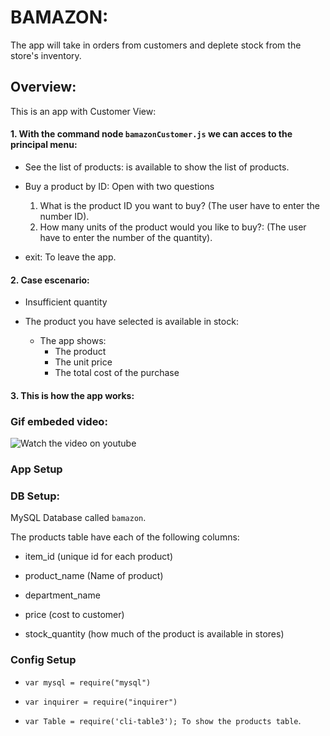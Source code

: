 # BAMAZON: 

The app will take in orders from customers and deplete stock from the store's inventory.

## Overview:
This is an app with Customer View: 

#### 1. With the command node `bamazonCustomer.js` we can acces to the principal menu:

 * See the list of products:  is available to show the list of  products.
 
 * Buy a product by ID: Open with two questions
   1. What is the product ID you want to buy? (The user have to enter the number ID). 
   2. How many units of the product would you like to buy?: (The user have to enter the number of the quantity). 
 
 * exit: To leave the app. 

#### 2. Case escenario: 
* Insufficient quantity
* The product you have selected is available in stock: 

  * The app shows:  
    * The product
    * The unit price
    * The total cost of the purchase
 
#### 3. This is how the app works:

### Gif embeded video:

![Watch the video on youtube](https://youtu.be/V2uW81vTnXM)




### App Setup

### DB Setup:

 MySQL Database called `bamazon`.
 
 The products table have each of the following columns:

   * item_id (unique id for each product)

   * product_name (Name of product)

   * department_name

   * price (cost to customer)

   * stock_quantity (how much of the product is available in stores)


### Config Setup

* `var mysql = require("mysql")`

* `var inquirer = require("inquirer")`

* `var Table = require('cli-table3'); To show the products table`.
